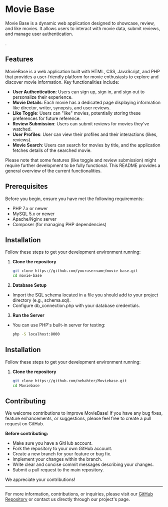 # Movie Base

Movie Base is a dynamic web application designed to showcase, review, and like movies. It allows users to interact with movie data, submit reviews, and manage user authentication.

.[](./screenshots/Screenshot-(266).png)

## Features

MovieBase is a web application built with HTML, CSS, JavaScript, and PHP that provides a user-friendly platform for movie enthusiasts to explore and discover movie information. Key functionalities include:

- **User Authentication**: Users can sign up, sign in, and sign out to personalize their experience.
- **Movie Details**: Each movie has a dedicated page displaying information like director, writer, synopsis, and user reviews.
- **Like Toggle**: Users can "like" movies, potentially storing these preferences for future reference.
- **Review Submission**: Users can submit reviews for movies they've watched.
- **User Profiles**: User can view their profiles and their interactions (likes, reviews).
- **Movie Search**: Users can search for movies by title, and the application fetches details of the searched movie.

Please note that some features (like toggle and review submission) might require further development to be fully functional. This README provides a general overview of the current functionalities.

## Prerequisites

Before you begin, ensure you have met the following requirements:
- PHP 7.x or newer
- MySQL 5.x or newer
- Apache/Nginx server
- Composer (for managing PHP dependencies)

## Installation

Follow these steps to get your development environment running:

1. **Clone the repository**
   ```bash
   git clone https://github.com/yourusername/movie-base.git
   cd movie-base
2. **Database Setup**
- Import the SQL schema located in a file you should add to your project directory (e.g., schema.sql).
- Configure db_connection.php with your database credentials.
3. **Run the Server**
- You can use PHP's built-in server for testing:
   ```bash
  php -S localhost:8000

## Installation

Follow these steps to get your development environment running:

1. **Clone the repository**
   ```bash
   git clone https://github.com/nehahter/Moviebase.git
   cd Moviebase

## Contributing

We welcome contributions to improve MovieBase! If you have any bug fixes, feature enhancements, or suggestions, please feel free to create a pull request on GitHub.

**Before contributing:**
- Make sure you have a GitHub account.
- Fork the repository to your own GitHub account.
- Create a new branch for your feature or bug fix.
- Implement your changes within the branch.
- Write clear and concise commit messages describing your changes.
- Submit a pull request to the main repository.

We appreciate your contributions!

---
For more information, contributions, or inquiries, please visit our [GitHub Repository](https://github.com/nehahter/Moviebase) or contact us directly through our project's page.


   
